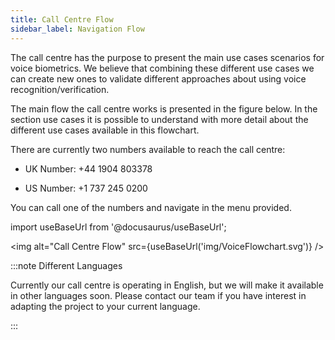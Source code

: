 ```yaml
---
title: Call Centre Flow
sidebar_label: Navigation Flow
---
```


The call centre has the purpose to present the main use cases scenarios for
voice biometrics. We believe that combining these different use cases we can
create new ones to validate different approaches about using voice
recognition/verification.

The main flow the call centre works is presented in the figure below. In the
section use cases it is possible to understand with more detail about the
different use cases available in this flowchart.

There are currently two numbers available to reach the call centre:

-   UK Number: +44 1904 803378

-   US Number: +1 737 245 0200

You can call one of the numbers and navigate in the menu provided.

import useBaseUrl from '@docusaurus/useBaseUrl';

<img alt="Call Centre Flow" src={useBaseUrl('img/VoiceFlowchart.svg')} />

:::note Different Languages

Currently our call centre is operating in English, but we will make it available
in other languages soon. Please contact our team if you have interest in
adapting the project to your current language.

:::

